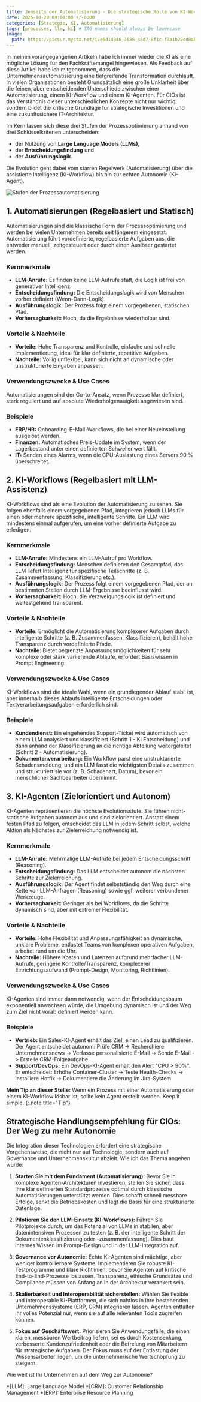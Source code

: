 ```yaml
---
title: Jenseits der Automatisierung - Die strategische Rolle von KI-Workflows und autonomen Agenten für CIO
date: 2025-10-20 09:00:00 +/-0000
categories: [Strategie, KI, Automatisierung]
tags: [processes, llm, ki] # TAG names should always be lowercase
image:
  path: https://picsur.myctx.net/i/e6d14946-3686-48d7-8f1c-f3a1b22cd8ab.png
---
```


In meinen vorangegangenen Artikeln habe ich immer wieder die KI als eine mögliche Lösung für den Fachkräftemangel hingewiesen. Als Feedback auf diese Artikel habe ich mitgenommen, dass die Unternehmensautomatisierung eine tiefgreifende Transformation durchläuft. In vielen Organisationen besteht Grundsätzlich eine große Unklarheit über die feinen, aber entscheidenden Unterschiede zwischen einer Automatisierung, einem KI-Workflow und einem KI-Agenten. Für CIOs ist das Verständnis dieser unterschiedlichen Konzepte nicht nur wichtig, sondern bildet die kritische Grundlage für strategische Investitionen und eine zukunftssichere IT-Architektur.

Im Kern lassen sich diese drei Stufen der Prozessoptimierung anhand von drei Schlüsselkriterien unterscheiden:

* der Nutzung von **Large Language Models (LLMs)**,
* der **Entscheidungsfindung** und
* der **Ausführungslogik**.

Die Evolution geht dabei vom starren Regelwerk (Automatisierung) über die assistierte Intelligenz (KI-Workflow) bis hin zur echten Autonomie (KI-Agent).

![Stufen der Prozessautomatisierung](https://picsur.myctx.net/i/42c68cf0-6e74-4ccd-83a8-d696049016d7.png)

## 1\. Automatisierungen (Regelbasiert und Statisch)

Automatisierungen sind die klassische Form der Prozessoptimierung und werden bei vielen Unternehmen bereits seit längerem eingesetzt. Automatisierung führt vordefinierte, regelbasierte Aufgaben aus, die entweder manuell, zeitgesteuert oder durch einen Auslöser gestartet werden.

### Kernmerkmale

* **LLM-Anrufe:** Es finden keine LLM-Aufrufe statt, die Logik ist frei von generativer Intelligenz.
* **Entscheidungsfindung:** Die Entscheidungslogik wird von Menschen vorher definiert (Wenn-Dann-Logik).
* **Ausführungslogik:** Der Prozess folgt einem vorgegebenen, statischen Pfad.
* **Vorhersagbarkeit:** Hoch, da die Ergebnisse wiederholbar sind.

### Vorteile & Nachteile

* **Vorteile:** Hohe Transparenz und Kontrolle, einfache und schnelle Implementierung, ideal für klar definierte, repetitive Aufgaben.
* **Nachteile:** Völlig unflexibel, kann sich nicht an dynamische oder unstrukturierte Eingaben anpassen.

### Verwendungszwecke & Use Cases

Automatisierungen sind der Go-to-Ansatz, wenn Prozesse klar definiert, stark reguliert und auf absolute Wiederholgenauigkeit angewiesen sind.

### Beispiele

* **ERP/HR:** Onboarding-E-Mail-Workflows, die bei einer Neueinstellung ausgelöst werden.
* **Finanzen:** Automatisches Preis-Update im System, wenn der Lagerbestand unter einen definierten Schwellenwert fällt.
* **IT:** Senden eines Alarms, wenn die CPU-Auslastung eines Servers 90 % überschreitet.

## 2\. KI-Workflows (Regelbasiert mit LLM-Assistenz)

KI-Workflows sind als eine Evolution der Automatisierung zu sehen. Sie folgen ebenfalls einem vorgegebenen Pfad, integrieren jedoch LLMs für einen oder mehrere spezifische, intelligente Schritte. Ein LLM wird mindestens einmal aufgerufen, um eine vorher definierte Aufgabe zu erledigen.

### Kernmerkmale

* **LLM-Anrufe:** Mindestens ein LLM-Aufruf pro Workflow.
* **Entscheidungsfindung:** Menschen definieren den Gesamtpfad, das LLM liefert Intelligenz für spezifische Teilschritte (z. B. Zusammenfassung, Klassifizierung etc.).
* **Ausführungslogik:** Der Prozess folgt einem vorgegebenen Pfad, der an bestimmten Stellen durch LLM-Ergebnisse beeinflusst wird.
* **Vorhersagbarkeit:** Hoch, die Verzweigungslogik ist definiert und weitestgehend transparent.

### Vorteile & Nachteile

* **Vorteile:** Ermöglicht die Automatisierung komplexerer Aufgaben durch intelligente Schritte (z. B. Zusammenfassen, Klassifizieren), behält hohe Transparenz durch vordefinierte Pfade.
* **Nachteile:** Bietet begrenzte Anpassungsmöglichkeiten für sehr komplexe oder stark variierende Abläufe, erfordert Basiswissen in Prompt Engineering.

### Verwendungszwecke & Use Cases

KI-Workflows sind die ideale Wahl, wenn ein grundlegender Ablauf stabil ist, aber innerhalb dieses Ablaufs intelligente Entscheidungen oder Textverarbeitungsaufgaben erforderlich sind.

### Beispiele

* **Kundendienst:** Ein eingehendes Support-Ticket wird automatisch von einem LLM analysiert und klassifiziert (Schritt 1 - KI Entscheidung) und dann anhand der Klassifizierung an die richtige Abteilung weitergeleitet (Schritt 2 - Automatisierung).
* **Dokumentenverarbeitung:** Ein Workflow parst eine unstrukturierte Schadensmeldung, und ein LLM fasst die wichtigsten Details zusammen und strukturiert sie vor (z. B. Schadenart, Datum), bevor ein menschlicher Sachbearbeiter übernimmt.

## 3\. KI-Agenten (Zielorientiert und Autonom)

KI-Agenten repräsentieren die höchste Evolutionsstufe. Sie führen nicht-statische Aufgaben autonom aus und sind zielorientiert. Anstatt einem festen Pfad zu folgen, entscheidet das LLM in jedem Schritt selbst, welche Aktion als Nächstes zur Zielerreichung notwendig ist.

### Kernmerkmale

* **LLM-Anrufe:** Mehrmalige LLM-Aufrufe bei jedem Entscheidungsschritt (Reasoning).
* **Entscheidungsfindung:** Das LLM entscheidet autonom die nächsten Schritte zur Zielerreichung.
* **Ausführungslogik:** Der Agent findet selbstständig den Weg durch eine Kette von LLM-Anfragen (Reasoning) sowie ggf. weiterer verbundener Werkzeuge.
* **Vorhersagbarkeit:** Geringer als bei Workflows, da die Schritte dynamisch sind, aber mit extremer Flexibilität.

### Vorteile & Nachteile

* **Vorteile:** Hohe Flexibilität und Anpassungsfähigkeit an dynamische, unklare Probleme, entlastet Teams von komplexen operativen Aufgaben, arbeitet rund um die Uhr.
* **Nachteile:** Höhere Kosten und Latenzen aufgrund mehrfacher LLM-Aufrufe, geringere Kontrolle/Transparenz, komplexerer Einrichtungsaufwand (Prompt-Design, Monitoring, Richtlinien).

### Verwendungszwecke & Use Cases

KI-Agenten sind immer dann notwendig, wenn der Entscheidungsbaum exponentiell anwachsen würde, die Umgebung dynamisch ist und der Weg zum Ziel nicht vorab definiert werden kann.

### Beispiele

* **Vertrieb:** Ein Sales-KI-Agent erhält das Ziel, einen Lead zu qualifizieren. Der Agent entscheidet autonom: Prüfe CRM -> Recherchiere Unternehmensnews -> Verfasse personalisierte E-Mail -> Sende E-Mail -> Erstelle CRM-Folgeaufgabe.
* **Support/DevOps:** Ein DevOps-KI-Agent erhält den Alert "CPU > 90%". Er entscheidet: Erhöhe Container-Cluster -> Teste Health-Checks -> Installiere Hotfix -> Dokumentiere die Änderung im Jira-System

**Mein Tip an dieser Stelle:** Wenn ein Prozess mit einer Automatisierung oder einem KI-Workflow lösbar ist, sollte kein Agent erstellt werden. Keep it simple.
{:.note title="Tip"}

## Strategische Handlungsempfehlung für CIOs: Der Weg zu mehr Autonomie

Die Integration dieser Technologien erfordert eine strategische Vorgehensweise, die nicht nur auf Technologie, sondern auch auf Governance und Unternehmenskultur abzielt. Wie ich das Thema angehen würde:

1. **Starten Sie mit dem Fundament (Automatisierung):** Bevor Sie in komplexe Agenten-Architekturen investieren, stellen Sie sicher, dass Ihre klar definierten Standardprozesse optimal durch klassische Automatisierungen unterstützt werden. Dies schafft schnell messbare Erfolge, senkt die Betriebskosten und legt die Basis für eine strukturierte Datenlage.

2. **Pilotieren Sie den LLM-Einsatz (KI-Workflows):** Führen Sie Pilotprojekte durch, um das Potenzial von LLMs in stabilen, aber datenintensiven Prozessen zu testen (z. B. der intelligente Schritt der Dokumentenklassifizierung oder -zusammenfassung). Dies baut internes Wissen im Prompt-Design und in der LLM-Integration auf.

3. **Governance vor Autonomie:** Echte KI-Agenten sind mächtige, aber weniger kontrollierbare Systeme. Implementieren Sie robuste KI-Testprogramme und klare Richtlinien, bevor Sie Agenten auf kritische End-to-End-Prozesse loslassen. Transparenz, ethische Grundsätze und Compliance müssen von Anfang an in der Architektur verankert sein.

4. **Skalierbarkeit und Interoperabilität sicherstellen:** Wählen Sie flexible und interoperable KI-Plattformen, die sich nahtlos in Ihre bestehenden Unternehmenssysteme (ERP, CRM) integrieren lassen. Agenten entfalten ihr volles Potenzial nur, wenn sie auf alle relevanten Tools zugreifen können.

5. **Fokus auf Geschäftswert:** Priorisieren Sie Anwendungsfälle, die einen klaren, messbaren Wertbeitrag liefern, sei es durch Kostensenkung, verbesserte Kundenzufriedenheit oder die Befreiung von Mitarbeitern für strategische Aufgaben. Der Fokus muss auf der Entlastung der Wissensarbeiter liegen, um die unternehmerische Wertschöpfung zu steigern.

Wie weit ist Ihr Unternehmen auf dem Weg zur Autonomie?

*[LLM]: Large Language Model
*[CRM]: Customer Relationship Management
*[ERP]: Enterprise Resource Planning
